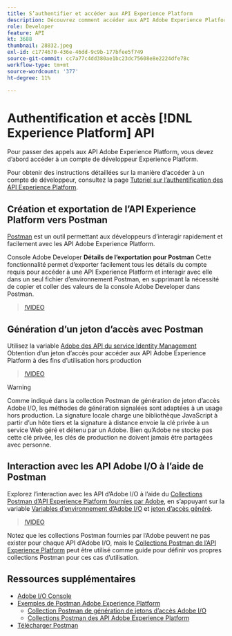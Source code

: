 ```yaml
---
title: S’authentifier et accéder aux API Experience Platform
description: Découvrez comment accéder aux API Adobe Experience Platform.
role: Developer
feature: API
kt: 3688
thumbnail: 28832.jpeg
exl-id: c1774670-436e-46dd-9c9b-177bfee5f749
source-git-commit: cc7a77c4dd380ae1bc23dc75608e8e2224dfe78c
workflow-type: tm+mt
source-wordcount: '377'
ht-degree: 11%

---
```


# Authentification et accès [!DNL Experience Platform] API

Pour passer des appels aux API Adobe Experience Platform, vous devez d’abord accéder à un compte de développeur Experience Platform.

Pour obtenir des instructions détaillées sur la manière d’accéder à un compte de développeur, consultez la page [Tutoriel sur l’authentification des API Experience Platform](https://experienceleague.adobe.com/docs/experience-platform/landing/platform-apis/api-authentication.html?lang=fr).

## Création et exportation de l’API Experience Platform vers Postman

[Postman](https://www.getpostman.com/) est un outil permettant aux développeurs d’interagir rapidement et facilement avec les API Adobe Experience Platform.

Console Adobe Developer **Détails de l’exportation pour Postman** Cette fonctionnalité permet d’exporter facilement tous les détails du compte requis pour accéder à une API Experience Platform et interagir avec elle dans un seul fichier d’environnement Postman, en supprimant la nécessité de copier et coller des valeurs de la console Adobe Developer dans Postman.

>[!VIDEO](https://video.tv.adobe.com/v/28832/?quality=12&learn=on)

## Génération d’un jeton d’accès avec Postman

Utilisez la variable [Adobe des API du service Identity Management](https://github.com/adobe/experience-platform-postman-samples/tree/master/apis/ims) Obtention d’un jeton d’accès pour accéder aux API Adobe Experience Platform à des fins d’utilisation hors production

>[!VIDEO](https://video.tv.adobe.com/v/29698/?quality=12&learn=on)

>[!WARNING]
>
> Comme indiqué dans la collection Postman de génération de jeton d’accès Adobe I/O, les méthodes de génération signalées sont adaptées à un usage hors production. La signature locale charge une bibliothèque JavaScript à partir d’un hôte tiers et la signature à distance envoie la clé privée à un service Web géré et détenu par un Adobe. Bien qu’Adobe ne stocke pas cette clé privée, les clés de production ne doivent jamais être partagées avec personne.

## Interaction avec les API Adobe I/O à l’aide de Postman

Explorez l’interaction avec les API d’Adobe I/O à l’aide du [Collections Postman d’API Experience Platform fournies par Adobe](https://github.com/adobe/experience-platform-postman-samples/tree/master/apis/experience-platform), en s’appuyant sur la variable [Variables d’environnement d’Adobe I/O](#export-adobe-io-integration-details-to-postman) et [jeton d’accès généré](#generate-an-access-token-with-postman).

>[!VIDEO](https://video.tv.adobe.com/v/29704/?quality=12&learn=on)

Notez que les collections Postman fournies par l’Adobe peuvent ne pas exister pour chaque API d’Adobe I/O, mais le [Collections Postman de l’API Experience Platform](https://github.com/adobe/experience-platform-postman-samples/tree/master/apis/experience-platform) peut être utilisé comme guide pour définir vos propres collections Postman pour ces cas d’utilisation.

## Ressources supplémentaires

* [Adobe I/O Console](https://console.adobe.io)
* [Exemples de Postman Adobe Experience Platform](https://github.com/adobe/experience-platform-postman-samples)
   * [Collection Postman de génération de jetons d’accès Adobe I/O](https://github.com/adobe/experience-platform-postman-samples/tree/master/apis/ims)
   * [Collections Postman des API Adobe Experience Platform](https://github.com/adobe/experience-platform-postman-samples/tree/master/apis/experience-platform)
* [Télécharger Postman](https://www.getpostman.com/)
